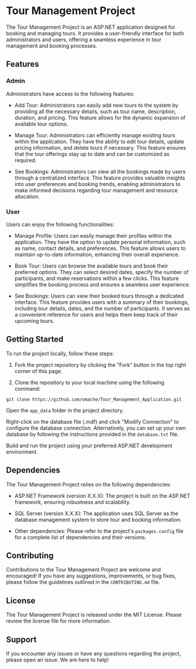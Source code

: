 # Tour Management Project

The Tour Management Project is an ASP.NET application designed for booking and managing tours. It provides a user-friendly interface for both administrators and users, offering a seamless experience in tour management and booking processes.

## Features

### Admin

Administrators have access to the following features:

- Add Tour: Administrators can easily add new tours to the system by providing all the necessary details, such as tour name, description, duration, and pricing. This feature allows for the dynamic expansion of available tour options.

- Manage Tour: Administrators can efficiently manage existing tours within the application. They have the ability to edit tour details, update pricing information, and delete tours if necessary. This feature ensures that the tour offerings stay up to date and can be customized as required.

- See Bookings: Administrators can view all the bookings made by users through a centralized interface. This feature provides valuable insights into user preferences and booking trends, enabling administrators to make informed decisions regarding tour management and resource allocation.

### User

Users can enjoy the following functionalities:

- Manage Profile: Users can easily manage their profiles within the application. They have the option to update personal information, such as name, contact details, and preferences. This feature allows users to maintain up-to-date information, enhancing their overall experience.

- Book Tour: Users can browse the available tours and book their preferred options. They can select desired dates, specify the number of participants, and make reservations within a few clicks. This feature simplifies the booking process and ensures a seamless user experience.

- See Bookings: Users can view their booked tours through a dedicated interface. This feature provides users with a summary of their bookings, including tour details, dates, and the number of participants. It serves as a convenient reference for users and helps them keep track of their upcoming tours.

## Getting Started

To run the project locally, follow these steps:

1. Fork the project repository by clicking the "Fork" button in the top right corner of this page.

2. Clone the repository to your local machine using the following command:

 
`git clone https://github.com/omache/Tour_Management_Application.git`

Open the `app_data` folder in the project directory.

Right-click on the database file (.mdf) and click "Modify Connection" to configure the database connection. Alternatively, you can set up your own database by following the instructions provided in the `database.txt` file.

Build and run the project using your preferred ASP.NET development environment.

## Dependencies

The Tour Management Project relies on the following dependencies:

- ASP.NET Framework (version X.X.X): The project is built on the ASP.NET framework, ensuring robustness and scalability.

- SQL Server (version X.X.X): The application uses SQL Server as the database management system to store tour and booking information.

- Other dependencies: Please refer to the project's `packages.config` file for a complete list of dependencies and their versions.

## Contributing

Contributions to the Tour Management Project are welcome and encouraged! If you have any suggestions, improvements, or bug fixes, please follow the guidelines outlined in the `CONTRIBUTING.md` file.

## License

The Tour Management Project is released under the MIT License. Please review the license file for more information.

## Support

If you encounter any issues or have any questions regarding the project, please open an issue. We are here to help!
